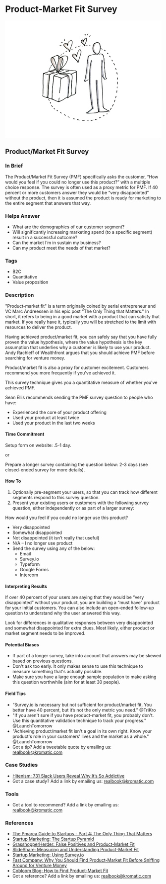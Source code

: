 # Product-Market Fit Survey

![](../.gitbook/assets/illustration-product-market-fit-survey.png)

## Product/Market Fit Survey

### In Brief

The Product/Market Fit Survey \(PMF\) specifically asks the customer, “How would you feel if you could no longer use this product?” with a multiple choice response. The survey is often used as a proxy metric for PMF. If 40 percent or more customers answer they would be “very disappointed” without the product, then it is assumed the product is ready for marketing to the entire segment that answers that way.

### Helps Answer

* What are the demographics of our customer segment?
* Will significantly increasing marketing spend \(to a specific segment\) result in a successful outcome?
* Can the market I’m in sustain my business?
* Can my product meet the needs of that market?

### Tags

* B2C
* Quantitative
* Value proposition

### Description

"Product-market fit" is a term originally coined by serial entrepreneur and VC Marc Andreessen in his epic post "The Only Thing that Matters." In short, it refers to being in a good market with a product that can satisfy that market. If you really have it, typically you will be stretched to the limit with resources to deliver the product.

Having achieved product/market fit, you can safely say that you have fully proven the value hypothesis, where the value hypothesis is the key assumption that underlies why a customer is likely to use your product. Andy Rachleff of Wealthfront argues that you should achieve PMF before searching for venture money.

Product/market fit is also a proxy for customer excitement. Customers recommend you more frequently if you've achieved it.

This survey technique gives you a quantitative measure of whether you've achieved PMF.

Sean Ellis recommends sending the PMF survey question to people who have:

* Experienced the core of your product offering
* Used your product at least twice
* Used your product in the last two weeks

#### Time Commitment

Setup form on website: .5-1 day.

or

Prepare a longer survey containing the question below: 2-3 days \(see closed-ended survey for more details\).

#### How To

1. Optionally pre-segment your users, so that you can track how different segments respond to this survey question.
2. Present your existing users or customers with the following survey question, either independently or as part of a larger survey:

How would you feel if you could no longer use this product?

* Very disappointed
* Somewhat disappointed
* Not disappointed \(it isn’t really that useful\)
* N/A – I no longer use product
* Send the survey using any of the below:
  * Email
  * Survey.io
  * Typeform
  * Google Forms
  * Intercom

#### Interpreting Results

If over 40 percent of your users are saying that they would be “very disappointed” without your product, you are building a “must have” product for your initial customers. You can also include an open-ended follow-up question to understand why the user answered this way.

Look for differences in qualitative responses between very disappointed and somewhat disappointed for extra clues. Most likely, either product or market segment needs to be improved.

#### Potential Biases

* If part of a longer survey, take into account that answers may be skewed based on previous questions.
* Don't ask too early. It only makes sense to use this technique to measure something that's actually possible.
* Make sure you have a large enough sample population to make asking this question worthwhile \(aim for at least 30 people\).

#### Field Tips

* “Survey.io is necessary but not sufficient for product/market fit. You better have 40 percent, but it’s not the only metric you need.” @TriKro
* "If you aren't sure if you have product-market fit, you probably don't. Use this quantitative validation technique to track your progress." @LaunchTomorrow
* "Achieving product/market fit isn't a goal in its own right. Know your product's role in your customers' lives and the market as a whole." @LaunchTomorrow
* Got a tip? Add a tweetable quote by emailing us: [realbook@kromatic.com](mailto:realbook@kromatic.com)

### Case Studies

* [Hitenism: 731 Slack Users Reveal Why It’s So Addictive](https://hitenism.com/slack-product-market-fit-survey/)
* Got a case study? Add a link by emailing us: [realbook@kromatic.com](mailto:realbook@kromatic.com) 

### Tools

* Got a tool to recommend? Add a link by emailing us: [realbook@kromatic.com](mailto:realbook@kromatic.com)

### References

* [The Pmarca Guide to Startups - Part 4: The Only Thing That Matters](http://pmarchive.com/guide_to_startups_part4.html)
* [Startup Marketing: The Startup Pyramid](http://www.startup-marketing.com/the-startup-pyramid/)
* [GrasshopperHerder: False Positives and Product-Market Fit](https://grasshopperherder.com/false-positives-and-product-market-fit/)
* [SlideShare: Measuring and Understanding Product-Market Fit](https://www.slideshare.net/hiten1/measuring-understanding-productmarket-fit-qualitatively/8-Do_you_have_productmarket_fit)
* [Startup Marketing: Using Survey.io](http://www.startup-marketing.com/using-survey-io/)
* [Fast Company: Why You Should Find Product-Market Fit Before Sniffing Around for Venture Money](https://www.fastcompany.com/3014841/why-you-should-find-product-market-fit-before-sniffing-around-for-venture-money?show_rev_content)
* [Cobloom Blog: How to Find Product-Market Fit](https://www.cobloom.com/blog/how-good-is-david-cummings-approach-to-product/market-fit)
* Got a reference? Add a link by emailing us: [realbook@kromatic.com](https://github.com/trikro/the-real-startup-book/tree/6a17bc36666863334ffdefad4f2a9abf3e12ce13/part6-evaluative_product_experiment/realbook@kromatic.com)

